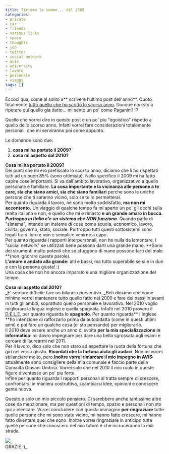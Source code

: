 ```yaml
---
title: Tiriamo le somme... del 2009
categories:
- private
- car
- friends
- various links
- spain
- thoughts
- job
- twitter
- social network
- avis
- university
- lavoro
- personale
- viaggi
tags: []
---
```

Eccoci qua, come al solito a** scrivere l'ultimo post dell'anno**. Quoto
totalmente [tutto quello che ho scritto lo scorso
anno](http://www.diegor.it/2008/12/31/2-minuti-al-giorno-auguriiiii/). Dunque
non sto a ripetere qui quello gia detto... mi sento un po' come Paganini! :P

Quello che vorrei dire in questo post e un po' piu "egoistico" rispetto a
quello dello scorso anno. Infatti vorrei fare considerazioni totalemente
personali, che mi serviranno poi come appunto.

Le domande sono due:

  1. **cosa mi ha portato il 2009?**
  2. **cosa mi aspetto dal 2010?**
  

  
**Cosa mi ha portato il 2009?**  
Dei punti che mi ero prefissato lo scorso anno, diciamo che li ho rispettati
tutti ad un buon 85% (sono ottimista). Nello specifico il 2009 mi ha fatto
capire cose importanti. Si va dall'ambito lavorativo, organizzativo a quello
personale e familiare. **La cosa importante e la vicinanza alle persone a te
care, sia che siano amici, sia che siano familiari** perche sono le uniche
persone che ti saranno vicino, solo se tu lo permetterai.  
Per quanto riguarda il lavoro, ne sono molto soddisfatto, **ma non mi
accontento.** Un viaggio di qualche tempo fa mi aperto un po' gli occhi sulla
realta italiana e non, e quello che mi e rimasto **e un grande amaro in
bocca.** _**Purtroppo in Italia c'e un sistema che NON funziona.**_ Quando
parlo di "sistema", intendo un insieme di cose come scuola, economico, lavoro,
civilta, governo, stato, sociale. Purtroppo tutti questi sottosistemi sono
legati tra di loro e non e semplice venirne a capo.  
Per quanto riguarda i rapporti interpersonali, non ho nulla da lamentare. I
"social network" se utilizzati bene possono darti una grande mano. **Sono dei
strumenti molto potenti che se sfuggono di mano possono farti del male **(non
ignorare queste parole).  
**L'amore e andato alla grande:** alti e bassi, ma tutto superabile se si e in due e con la persona giusta! :)  
Una cosa che non ho ancora imparato e una migliore organizzazione del tempo.

**Cosa mi aspetto dal 2010?**  
_E' sempre difficile fare un bilancio preventivo. _Beh diciamo che come minimo
vorrei mantenere tutto quello fatto nel 2009 e fare dei passi in avanti in
tutti gli ambiti, soprattuto quello personale e lavorativo. Nel 2010 voglio
migliorare la lingua inglese e quella spagnola. Infatti nel 2010 provero il
[D.E.L.E.](http://diplomas.cervantes.es/index.jsp) per quanto riguarda lo
**spagnolo**. Per quanto riguarda** l'inglese **ho intenzione di rafforzarlo
prima da autodidatta (come in questi ultimi anni) e poi fare un qualche cosa
(ci sto pensando) per migliorarlo.  
Il 2010 deve essere anche un anno di svolta **per la mia specializzazione in
informatica**: mi dovro impegnare per dare una bella sgrossata agli esami e
cercare di laurearmi nel 2011.  
Per il lavoro, dico solo che non staro ad aspettare la ruota della fortuna che
giri nel verso giusto. **Ricordati che la fortuna aiuta gli audaci**. Non mi
vorrei sbilanciare molto, pero.**Inoltre vorrei rimarcare il mio impegno in
AVIS:** attualmente sono consigliere della mia comunale e faccio parte della
Consulta Giovani Umbria. Vorrei solo che nel 2010 il mio ruolo in queste
figure diventasse un po' piu forte.  
Infine per quanto riguarda i rapporti personali si tratta sempre di crescere,
confrontarsi in maniera costruttiva, scambiarsi idee, opinioni e conoscere
gente nuova.

Questo e solo un mio piccolo pensiero. Ci sarebbero anche tantissime altre
cose da menzionare, ma per questioni di tempo, spazio e personali non sto qui
a elencare. Vorrei concludere con questa immagine **per ringraziare** tutte
quelle persone che mi sono state vicine, mi hanno fatto crescere, mi hanno
fatto diventare quel che sono. Inoltre vorrei ringraziare in anticipo tutte
quelle persone che conoscero nel mio futuro e che incroceranno la mia strada.

[![]({{site.url}}/images/Thank-You.gif)]({{site.url}}/images/Thank-You.gif)_  
GRAZIE :)_

